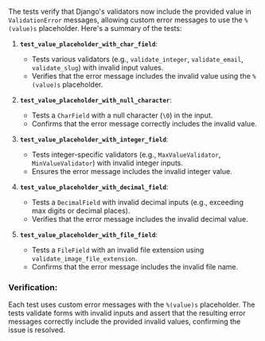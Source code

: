 The tests verify that Django's validators now include the provided value in `ValidationError` messages, allowing custom error messages to use the `%(value)s` placeholder. Here's a summary of the tests:

1. **`test_value_placeholder_with_char_field`**:

   - Tests various validators (e.g., `validate_integer`, `validate_email`, `validate_slug`) with invalid input values.
   - Verifies that the error message includes the invalid value using the `%(value)s` placeholder.

2. **`test_value_placeholder_with_null_character`**:

   - Tests a `CharField` with a null character (`\0`) in the input.
   - Confirms that the error message correctly includes the invalid value.

3. **`test_value_placeholder_with_integer_field`**:

   - Tests integer-specific validators (e.g., `MaxValueValidator`, `MinValueValidator`) with invalid integer inputs.
   - Ensures the error message includes the invalid integer value.

4. **`test_value_placeholder_with_decimal_field`**:

   - Tests a `DecimalField` with invalid decimal inputs (e.g., exceeding max digits or decimal places).
   - Verifies that the error message includes the invalid decimal value.

5. **`test_value_placeholder_with_file_field`**:
   - Tests a `FileField` with an invalid file extension using `validate_image_file_extension`.
   - Confirms that the error message includes the invalid file name.

### Verification:

Each test uses custom error messages with the `%(value)s` placeholder. The tests validate forms with invalid inputs and assert that the resulting error messages correctly include the provided invalid values, confirming the issue is resolved.
